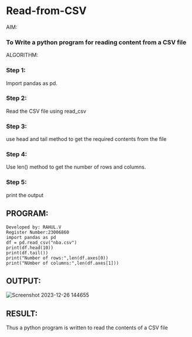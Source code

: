 # Read-from-CSV

AIM:
### To Write a python program for reading content from a CSV file

ALGORITHM:
### Step 1:
Import pandas as pd.

### Step 2:
Read the CSV file using read_csv

### Step 3:
use head and tail method to get the required contents from the file

### Step 4:
Use len() method to get the number of rows and columns.

### Step 5:
print the output
## PROGRAM:
```
Developed by: RAHUL.V
Register Number:23006860
import pandas as pd
df = pd.read_csv("nba.csv")
print(df.head(10))
print(df.tail())
print("Number of rows:",len(df.axes[0))
print("NUmber of columns:",len(df.axes[1]))
```

## OUTPUT:
![Screenshot 2023-12-26 144655](https://github.com/23006860/Read-from-CSV/assets/139841752/7b807894-46c2-4004-ba06-311866378d1e)


## RESULT:
Thus a python program is written to read the contents of a CSV file
